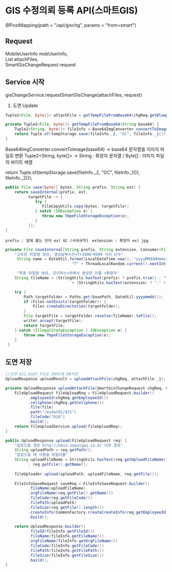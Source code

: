 # GIS 수정의뢰 등록 API(스마트GIS)

@PostMapping(path = "/api/gischg", params = "from=smart")

## Request 

MobileUserInfo mobUserInfo,  
List<MultipartFile> attachFiles,  
SmartGisChangeRequest request


## Service 시작 
gisChangeService.requestSmartGisChange(attachFiles, request)

1. 도면 Update 

``` java
Tuple2<File, byte[]> attachFile = getTempFileFromBase64(chgReq.getBlueprintDraftDesc());
```

``` java
private Tuple2<File, byte[]> getTempFileFromBase64(String base64) {  
    Tuple2<String, byte[]> fileInfo = Base64ImgConverter.convertToImage(base64);  
    return Tuple.of(tempStorage.save(fileInfo._2, "GC", fileInfo._1()), fileInfo._2());  
}
```

Base64ImgConverter.convertToImage(base64) -> base64 문자열을 이미지 파일로 변환 
Tuple2<String, byte[]> -> String : 확장자 문자열 / Byte[] : 이미지 파일의 바이트 배열 

return Tuple.of(tempStorage.save(fileInfo._2, "GC", fileInfo._1()), fileInfo._2());


```Java
public File save(byte[] bytes, String prefix, String ext) {  
    return saveInternal(prefix, ext,  
          targetFile -> {  
             try {  
                FileCopyUtils.copy(bytes, targetFile);  
             } catch (IOException e) {  
                throw new TmpeFileStorageException(e);  
             }  
          });  
}
```

`prefix : 앞에 붙는 단어 ex) GC (사내규칙) `
`extension : 확장자 ex) jpg`

```java
private File saveInternal(String prefix, String extension, Consumer<File> writer) {
	"고유한 파일명 생성, 생성날짜시간+T+1000~9999 사이 난수"
     String name = DateUtil.format(LocalDateTime.now(), "yyyyMMddHHmmss") +
                             "T" + ThreadLocalRandom.current().nextInt(1000, 10000); 

	 "최종 파일명 생성, 프리픽스+위에서 생성한 이름 +확장자"
	String fileName = (StringUtils.hasText(prefix) ? prefix.trim() : "") + name 
                             + (StringUtils.hasText(extension) ? "." + extension : ""); 

	try { 
	    Path targetFolder = Paths.get(basePath, DateUtil.yyyymmdd());
	    if (Files.notExists(targetFolder)) {
	        Files.createDirectories(targetFolder);
	    } 
	    File targetFile = targetFolder.resolve(fileName).toFile(); 
	    writer.accept(targetFile);
	    return targetFile; 
	} catch (IllegalStateException | IOException e) { 
        throw new TmpeFileStorageException(e);
    }
 }
```

## 도면 저장 

``` Java
//도면 A11.A1AT_FILE_INFO에 DB저장  
UploadResponse uploadResult = uploadAttachFile(chgReq, attachFile._1);
```


``` Java
private UploadResponse uploadAttachFile(SmartGisChangeRequest chgReq, File file) {  
    FileUploadRequest fileUploadReq = FileUploadRequest.builder()  
          .employeeId(chgReq.getEmployeeId())  
          .cellphone(chgReq.getCellphone())  
          .file(file)  
          .path("/exdat01/d31")  
          .fileCode("D10")  
          .build();  
    return fileUploadService.upload(fileUploadReq);  
}
```

``` Java
public UploadResponse upload(FileUploadRequest req) {  
	"업로드할 경로 http://nmis.seoulgas.co.kr 이후 경로"
    String uploadPath = req.getPath();  
    "업로드할 때 사용할 파일이름"
    String uploadFileName = StringUtils.hasText(req.getUploadFileName()) ? req.getUploadFileName()  
          : req.getFile().getName();  
  
    fileUploader.upload(uploadPath, uploadFileName, req.getFile());  
  
    FileInfoSaveRequest saveReq = FileInfoSaveRequest.builder()  
          .fileName(uploadFileName)  
          .orgFileName(req.getFile().getName())  
          .fileCode(req.getFileCode())  
          .filePath(uploadPath)  
          .fileSize(req.getFile().length())  
          .createInfo(CommonFactory.createCreateInfo(req.getEmployeeId(), req.getCellphone()))  
          .build();  
  
    return UploadResponse.builder()  
          .fileId(fileInfo.getFileId())  
          .fileName(fileInfo.getFileName())  
          .orgFileName(fileInfo.getOrgFileName())  
          .fileCode(fileInfo.getFileCode())  
          .filePath(fileInfo.getFilePath())  
          .fileSize(fileInfo.getFileSize())  
          .build();  
}
```